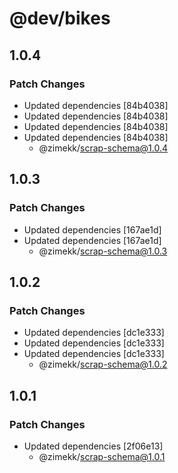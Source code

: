 # @dev/bikes

## 1.0.4

### Patch Changes

- Updated dependencies [84b4038]
- Updated dependencies [84b4038]
- Updated dependencies [84b4038]
- Updated dependencies [84b4038]
  - @zimekk/scrap-schema@1.0.4

## 1.0.3

### Patch Changes

- Updated dependencies [167ae1d]
- Updated dependencies [167ae1d]
  - @zimekk/scrap-schema@1.0.3

## 1.0.2

### Patch Changes

- Updated dependencies [dc1e333]
- Updated dependencies [dc1e333]
- Updated dependencies [dc1e333]
  - @zimekk/scrap-schema@1.0.2

## 1.0.1

### Patch Changes

- Updated dependencies [2f06e13]
  - @zimekk/scrap-schema@1.0.1
